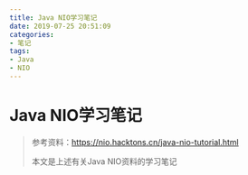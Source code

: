 ```yaml
---
title: Java NIO学习笔记
date: 2019-07-25 20:51:09
categories:
- 笔记
tags:
- Java
- NIO
---
```


# Java NIO学习笔记

> 参考资料：https://nio.hacktons.cn/java-nio-tutorial.html
>
> 本文是上述有关Java NIO资料的学习笔记

